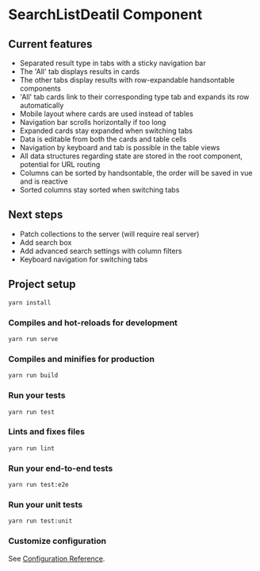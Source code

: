 # SearchListDeatil Component

## Current features
* Separated result type in tabs with a sticky navigation bar
* The 'All' tab displays results in cards 
* The other tabs display results with row-expandable handsontable components
* 'All' tab cards link to their corresponding type tab and expands its row automatically
* Mobile layout where cards are used instead of tables
* Navigation bar scrolls horizontally if too long
* Expanded cards stay expanded when switching tabs
* Data is editable from both the cards and table cells
* Navigation by keyboard and tab is possible in the table views
* All data structures regarding state are stored in the root component, potential for URL routing
* Columns can be sorted by handsontable, the order will be saved in vue and is reactive
* Sorted columns stay sorted when switching tabs

## Next steps
* Patch collections to the server (will require real server)
* Add search box
* Add advanced search settings with column filters
* Keyboard navigation for switching tabs

## Project setup
```
yarn install
```

### Compiles and hot-reloads for development
```
yarn run serve
```

### Compiles and minifies for production
```
yarn run build
```

### Run your tests
```
yarn run test
```

### Lints and fixes files
```
yarn run lint
```

### Run your end-to-end tests
```
yarn run test:e2e
```

### Run your unit tests
```
yarn run test:unit
```

### Customize configuration
See [Configuration Reference](https://cli.vuejs.org/config/).
